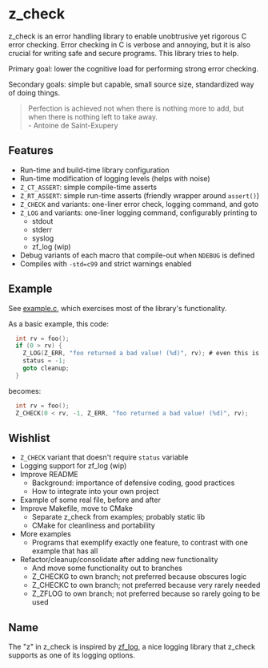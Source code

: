 # z_check
z_check is an error handling library to enable unobtrusive yet rigorous C error checking. Error
checking in C is verbose and annoying, but it is also crucial for writing safe and secure programs.
This library tries to help.

Primary goal: lower the cognitive load for performing strong error checking.

Secondary goals: simple but capable, small source size, standardized way of doing things.

>Perfection is achieved not when there is nothing more to add, but when there is nothing left to
>take away.  
>\- Antoine de Saint-Exupery


## Features
- Run-time and build-time library configuration
- Run-time modification of logging levels (helps with noise)
- `Z_CT_ASSERT`: simple compile-time asserts
- `Z_RT_ASSERT`: simple run-time asserts (friendly wrapper around `assert()`)
- `Z_CHECK` and variants: one-liner error check, logging command, and goto
- `Z_LOG` and variants: one-liner logging command, configurably printing to
    - stdout
    - stderr
    - syslog
    - zf_log (wip)
- Debug variants of each macro that compile-out when `NDEBUG` is defined
- Compiles with `-std=c99` and strict warnings enabled


## Example
See [example.c](examples/example.c), which exercises most of the library's
functionality.

As a basic example, this code:
```c
  int rv = foo();
  if (0 > rv) {
    Z_LOG(Z_ERR, "foo returned a bad value! (%d)", rv); # even this is non-trivial
    status = -1;
    goto cleanup;
  }
```
becomes:
```c
  int rv = foo();
  Z_CHECK(0 < rv, -1, Z_ERR, "foo returned a bad value! (%d)", rv);
```


## Wishlist
- `Z_CHECK` variant that doesn't require `status` variable
- Logging support for zf_log (wip)
- Improve README
  - Background: importance of defensive coding, good practices
  - How to integrate into your own project
- Example of some real file, before and after
- Improve Makefile, move to CMake
  - Separate z_check from examples; probably static lib
  - CMake for cleanliness and portability
- More examples
  - Programs that exemplify exactly one feature, to contrast with one example that has all
- Refactor/cleanup/consolidate after adding new functionality
  - And move some functionality out to branches
  - Z_CHECKG to own branch; not preferred because obscures logic
  - Z_CHECKC to own branch; not preferred because very rarely needed
  - Z_ZFLOG to own branch; not preferred because so rarely going to be used


## Name
The "z" in z_check is inspired by [zf_log](https://github.com/wonder-mice/zf_log), a nice logging
library that z_check supports as one of its logging options.
